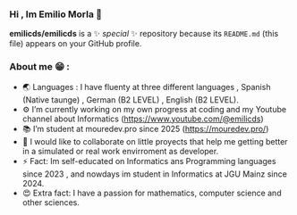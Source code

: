### Hi , Im Emilio Morla 👋


**emilicds/emilicds** is a ✨ _special_ ✨ repository because its `README.md` (this file) appears on your GitHub profile.



### About me 😁 : 

- 🌏 Languages : I have fluenty at three different languages , Spanish (Native taunge) , German (B2 LEVEL) , English (B2 LEVEL).
- ⚙️ I’m currently working on my own progress at coding and my Youtube channel about Informatics (https://www.youtube.com/@emilicds)
- 📚 I’m student at mouredev.pro since 2025 (https://mouredev.pro/)
- 📱 I would like to collaborate on little proyects that help me getting better in a simulated or real work envirroment as developer. 
- ⚡ Fact: Im self-educated on Informatics ans Programming languages since 2023 , and nowdays im student in Informatics at JGU Mainz since 2024.
- 😍 Extra fact: I have a passion for mathematics, computer science and other sciences. 

